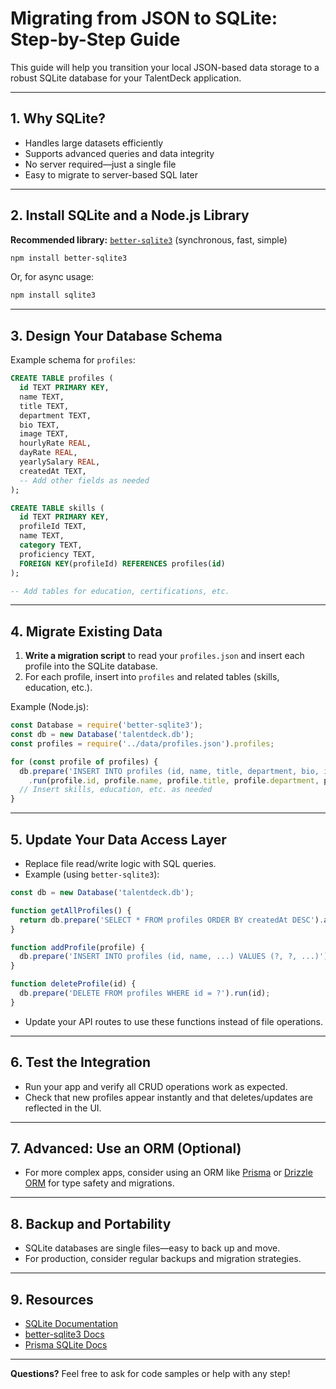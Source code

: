 # Migrating from JSON to SQLite: Step-by-Step Guide

This guide will help you transition your local JSON-based data storage to a robust SQLite database for your TalentDeck application.

---

## 1. **Why SQLite?**
- Handles large datasets efficiently
- Supports advanced queries and data integrity
- No server required—just a single file
- Easy to migrate to server-based SQL later

---

## 2. **Install SQLite and a Node.js Library**

**Recommended library:** [`better-sqlite3`](https://github.com/WiseLibs/better-sqlite3) (synchronous, fast, simple)

```bash
npm install better-sqlite3
```

Or, for async usage:
```bash
npm install sqlite3
```

---

## 3. **Design Your Database Schema**

Example schema for `profiles`:
```sql
CREATE TABLE profiles (
  id TEXT PRIMARY KEY,
  name TEXT,
  title TEXT,
  department TEXT,
  bio TEXT,
  image TEXT,
  hourlyRate REAL,
  dayRate REAL,
  yearlySalary REAL,
  createdAt TEXT,
  -- Add other fields as needed
);

CREATE TABLE skills (
  id TEXT PRIMARY KEY,
  profileId TEXT,
  name TEXT,
  category TEXT,
  proficiency TEXT,
  FOREIGN KEY(profileId) REFERENCES profiles(id)
);

-- Add tables for education, certifications, etc.
```

---

## 4. **Migrate Existing Data**

1. **Write a migration script** to read your `profiles.json` and insert each profile into the SQLite database.
2. For each profile, insert into `profiles` and related tables (skills, education, etc.).

Example (Node.js):
```js
const Database = require('better-sqlite3');
const db = new Database('talentdeck.db');
const profiles = require('../data/profiles.json').profiles;

for (const profile of profiles) {
  db.prepare('INSERT INTO profiles (id, name, title, department, bio, image, hourlyRate, dayRate, yearlySalary, createdAt) VALUES (?, ?, ?, ?, ?, ?, ?, ?, ?, ?)')
    .run(profile.id, profile.name, profile.title, profile.department, profile.bio, profile.image, profile.hourlyRate, profile.dayRate, profile.yearlySalary, profile.createdAt);
  // Insert skills, education, etc. as needed
}
```

---

## 5. **Update Your Data Access Layer**

- Replace file read/write logic with SQL queries.
- Example (using `better-sqlite3`):

```js
const db = new Database('talentdeck.db');

function getAllProfiles() {
  return db.prepare('SELECT * FROM profiles ORDER BY createdAt DESC').all();
}

function addProfile(profile) {
  db.prepare('INSERT INTO profiles (id, name, ...) VALUES (?, ?, ...)').run(profile.id, profile.name, ...);
}

function deleteProfile(id) {
  db.prepare('DELETE FROM profiles WHERE id = ?').run(id);
}
```

- Update your API routes to use these functions instead of file operations.

---

## 6. **Test the Integration**
- Run your app and verify all CRUD operations work as expected.
- Check that new profiles appear instantly and that deletes/updates are reflected in the UI.

---

## 7. **Advanced: Use an ORM (Optional)**
- For more complex apps, consider using an ORM like [Prisma](https://www.prisma.io/) or [Drizzle ORM](https://orm.drizzle.team/docs/overview) for type safety and migrations.

---

## 8. **Backup and Portability**
- SQLite databases are single files—easy to back up and move.
- For production, consider regular backups and migration strategies.

---

## 9. **Resources**
- [SQLite Documentation](https://sqlite.org/docs.html)
- [better-sqlite3 Docs](https://github.com/WiseLibs/better-sqlite3)
- [Prisma SQLite Docs](https://www.prisma.io/docs/concepts/database-connectors/sqlite)

---

**Questions?**
Feel free to ask for code samples or help with any step! 